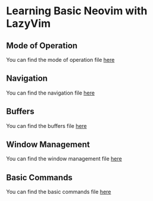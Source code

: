 # Learning Basic Neovim with LazyVim

## Mode of Operation
You can find the mode of operation file [here](./mode-of-operation.md)

## Navigation
You can find the navigation file [here](./navigation.md)

## Buffers
You can find the buffers file [here](./buffers.md)

## Window Management
You can find the window management file [here](./window-management.md)

## Basic Commands
You can find the basic commands file [here](./basic-commands.md)

